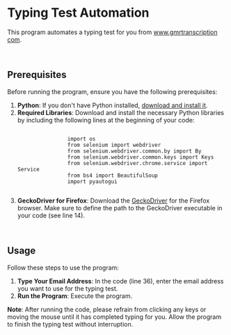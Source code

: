 <!DOCTYPE html>
<html>
<head>
    <title>Typing Test Automation</title>
</head>
<body>
    <h1>Typing Test Automation</h1>
    <p>This program automates a typing test for you from <a href="https://www.gmrtranscription.com">www.gmrtranscription com</a>.</p><br>
    <h2>Prerequisites</h2>
    <p>Before running the program, ensure you have the following prerequisites:</p>
    <ol>
        <li><strong>Python</strong>: If you don't have Python installed, <a href="https://www.python.org/downloads/">download and install it</a>.</li>
        <li><strong>Required Libraries</strong>: Download and install the necessary Python libraries by including the following lines at the beginning of your code:
            <pre><code>
                import os
                from selenium import webdriver
                from selenium.webdriver.common.by import By
                from selenium.webdriver.common.keys import Keys
                from selenium.webdriver.chrome.service import Service
                from bs4 import BeautifulSoup
                import pyautogui
            </code></pre>
        </li>
        <li><strong>GeckoDriver for Firefox</strong>: Download the <a href="https://github.com/mozilla/geckodriver/releases">GeckoDriver</a> for the Firefox browser. Make sure to define the path to the GeckoDriver executable in your code (see line 14).</li>
    </ol><br>
    <h2>Usage</h2>
    <p>Follow these steps to use the program:</p>
    <ol>
        <li><strong>Type Your Email Address</strong>: In the code (line 36), enter the email address you want to use for the typing test.</li>
        <li><strong>Run the Program</strong>: Execute the program.</li>
    </ol>
    <p><strong>Note</strong>: After running the code, please refrain from clicking any keys or moving the mouse until it has completed typing for you. Allow the program to finish the typing test without interruption.</p>
</body>
</html>
